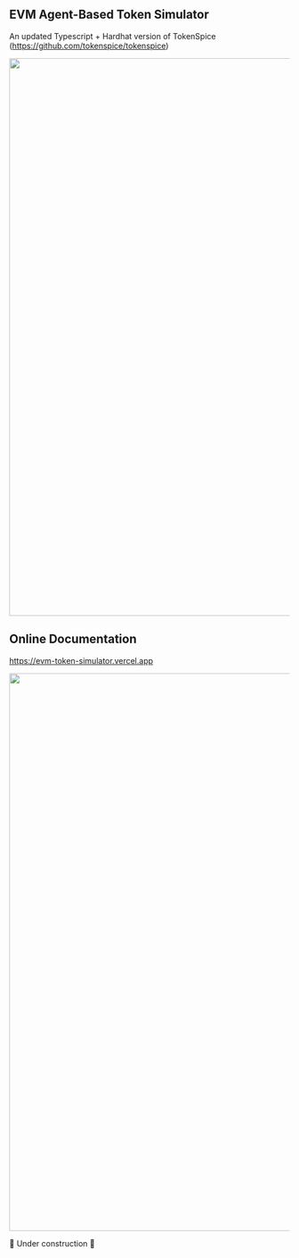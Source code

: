  ## EVM Agent-Based Token Simulator
 
 An updated Typescript + Hardhat version of TokenSpice (https://github.com/tokenspice/tokenspice)
 
<img src="https://user-images.githubusercontent.com/13381610/235980720-880605dd-71a5-4ec9-9926-ea46ed6abd39.png" width="1000">
 
 ## Online Documentation

 https://evm-token-simulator.vercel.app
 
 <img src="https://user-images.githubusercontent.com/13381610/235981126-648e8130-8a14-48b5-b3fd-f7a9360aae57.png" width="1000">

 🚧 Under construction 🚧

